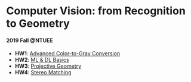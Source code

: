 # Computer Vision: from Recognition to Geometry
#### 2019 Fall @NTUEE

* **HW1**: [Advanced Color-to-Gray Conversion](https://github.com/Rscathac/NTUEE-Computer-Vision/hw1)
* **HW2**: [ML & DL Basics](https://github.com/Rscathac/NTUEE-Computer-Vision/hw3)
* **HW3**: [Projective Geometry](https://github.com/Rscathac/NTUEE-Computer-Vision/hw3)
* **HW4**: [Stereo Matching](https://github.com/Rscathac/NTUEE-Computer-Vision/hw3)
